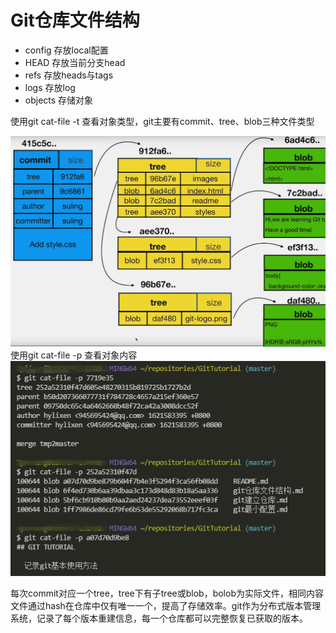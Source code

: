 # Git仓库文件结构

* config  存放local配置
* HEAD  存放当前分支head
* refs  存放heads与tags
* logs  存放log
* objects  存储对象

使用git cat-file -t 查看对象类型，git主要有commit、tree、blob三种文件类型  
<div align="center"><img src='../pics/filestructure.png' alt=''> </img></div> 
使用git cat-file -p 查看对象内容  
<div align="center"><img src='../pics/gitfiles.png' alt=''> </img></div> 

每次commit对应一个tree，tree下有子tree或blob，bolob为实际文件，相同内容文件通过hash在仓库中仅有唯一一个，提高了存储效率。git作为分布式版本管理系统，记录了每个版本重建信息，每一个仓库都可以完整恢复已获取的版本。
